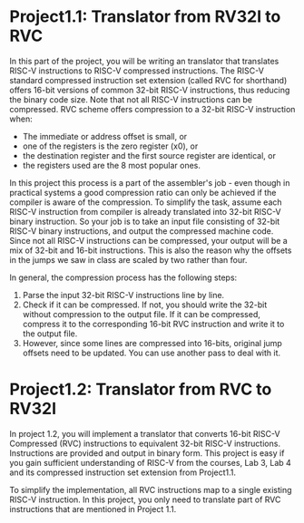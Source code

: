 # Project1.1: Translator from RV32I to RVC

In this part of the project, you will be writing an translator that translates RISC-V instructions to RISC-V compressed instructions. The RISC-V standard compressed instruction set extension (called RVC for shorthand) offers 16-bit versions of common 32-bit RISC-V instructions, thus reducing the binary code size. Note that not all RISC-V instructions can be compressed. RVC scheme offers compression to a 32-bit RISC-V instruction when:

- The immediate or address offset is small, or
- one of the registers is the zero register (x0), or
- the destination register and the first source register are identical, or
- the registers used are the 8 most popular ones.

In this project this process is a part of the assembler's job - even though in practical systems a good compression ratio can only be achieved if the compiler is aware of the compression. To simplify the task, assume each RISC-V instruction from compiler is already translated into 32-bit RISC-V binary instruction. So your job is to take an input file consisting of 32-bit RISC-V binary instructions, and output the compressed machine code. Since not all RISC-V instructions can be compressed, your output will be a mix of 32-bit and 16-bit instructions. This is also the reason why the offsets in the jumps we saw in class are scaled by two rather than four.

In general, the compression process has the following steps:

1. Parse the input 32-bit RISC-V instructions line by line.
2. Check if it can be compressed. If not, you should write the 32-bit without compression to the output file. If it can be compressed, compress it to the corresponding 16-bit RVC instruction and write it to the output file.
3. However, since some lines are compressed into 16-bits, original jump offsets need to be updated. You can use another pass to deal with it.

# Project1.2: Translator from RVC to RV32I

In project 1.2, you will implement a translator that converts 16-bit RISC-V Compressed (RVC) instructions to equivalent 32-bit RISC-V instructions. Instructions are provided and output in binary form. This project is easy if you gain sufficient understanding of RISC-V from the courses, Lab 3, Lab 4 and its compressed instruction set extension from Project1.1.

To simplify the implementation, all RVC instructions map to a single existing RISC-V instruction. In this project, you only need to translate part of RVC instructions that are mentioned in Project 1.1.